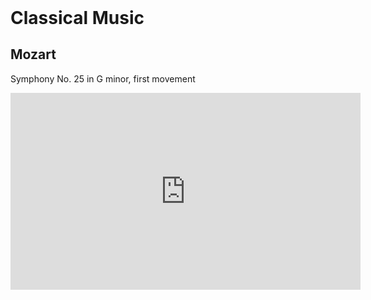<html lang="pt-br">
    <header>
        <title>Classical Music</title>
    </header>
    <body>
        <h1>Classical Music</h1>
		<h2>Mozart</h2>
        <p>
            Symphony No. 25 in G minor, first movement
        </p>
		<iframe width="560" height="315" src="https://www.youtube.com/embed/7lC1lRz5Z_s" title="YouTube video player" frameborder="0" allow="accelerometer; autoplay; clipboard-write; encrypted-media; gyroscope; picture-in-picture" allowfullscreen></iframe>
    </body>
</html>